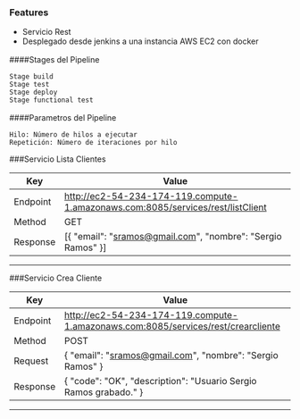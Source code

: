 ### Features

- Servicio Rest 
- Desplegado desde jenkins a una instancia AWS EC2 con docker


####Stages del Pipeline　

```
Stage build
Stage test
Stage deploy
Stage functional test

```


####Parametros del Pipeline　

```
Hilo: Número de hilos a ejecutar
Repetición: Número de iteraciones por hilo

```

                    
###Servicio Lista Clientes
                    
Key  | Value
------------- | -------------
Endpoint  | http://ec2-54-234-174-119.compute-1.amazonaws.com:8085/services/rest/listClient
Method  | GET
Response  | [{ "email": "sramos@gmail.com",   "nombre": "Sergio Ramos"  }]

                
----

                    
###Servicio Crea Cliente
                    
Key  | Value
------------- | -------------
Endpoint  | http://ec2-54-234-174-119.compute-1.amazonaws.com:8085/services/rest/crearcliente
Method  | POST
Request  | { "email": "sramos@gmail.com",   "nombre": "Sergio Ramos"  }
Response  | { "code": "OK",  "description": "Usuario Sergio Ramos grabado." }

                
----

